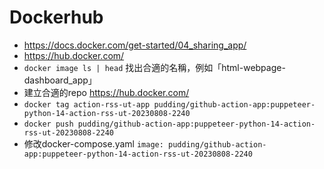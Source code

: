 # Dockerhub

- https://docs.docker.com/get-started/04_sharing_app/
- https://hub.docker.com/
- `docker image ls | head` 找出合適的名稱，例如「html-webpage-dashboard_app」
- 建立合適的repo https://hub.docker.com/
- `docker tag action-rss-ut-app pudding/github-action-app:puppeteer-python-14-action-rss-ut-20230808-2240`
- `docker push pudding/github-action-app:puppeteer-python-14-action-rss-ut-20230808-2240`
- 修改docker-compose.yaml `image: pudding/github-action-app:puppeteer-python-14-action-rss-ut-20230808-2240`